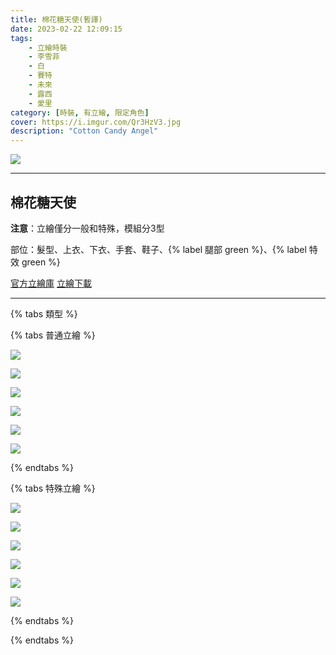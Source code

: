 ```yaml
---
title: 棉花糖天使(暫譯)
date: 2023-02-22 12:09:15
tags:
    - 立繪時裝
    - 李雪菲
    - 白
    - 賽特
    - 未來
    - 露西
    - 愛里
category: [時裝, 有立繪, 限定角色]
cover: https://i.imgur.com/Qr3HzV3.jpg
description: "Cotton Candy Angel"
---
```


![](https://i.imgur.com/Qr3HzV3h.jpg)

---
## 棉花糖天使

**注意**：立繪僅分一般和特殊，模組分3型

部位：髮型、上衣、下衣、手套、鞋子、{% label 腿部 green %}、{% label 特效 green %}

[官方立繪庫](https://closers.nexon.com/Pds/FanSiteKit)
[立繪下載](https://closers.vod.nexoncdn.co.kr/site/fansitekit/Closers_FansiteKit_CCAngel_230223_0F522B3C3BB6FFAC.zip)

---
{% tabs 類型 %}
<!-- tab 普通角色立繪-->
{% tabs 普通立繪 %}
<!-- tab 李雪菲(Seulbi)-->
[![](https://i.imgur.com/OW8Ss0oh.png)](https://i.imgur.com/OW8Ss0o.png)
<!-- endtab -->
<!-- tab 白(Bai)-->
[![](https://i.imgur.com/HpWlsCKh.png)](https://i.imgur.com/HpWlsCK.png)
<!-- endtab -->
<!-- tab 賽特(Seth)-->
[![](https://i.imgur.com/18WAf2Sh.png)](https://i.imgur.com/18WAf2S.png)
<!-- endtab -->
<!-- tab 未來(Mirae)-->
[![](https://i.imgur.com/PgbLDfnh.png)](https://i.imgur.com/PgbLDfn.png)
<!-- endtab -->
<!-- tab 露西(Lucy)-->
[![](https://i.imgur.com/UzPnomxh.png)](https://i.imgur.com/UzPnomx.png)
<!-- endtab -->
<!-- tab 愛里(Aeri)-->
[![](https://i.imgur.com/sNdBgkJh.png)](https://i.imgur.com/sNdBgkJ.png)
<!-- endtab -->
{% endtabs %}
<!-- endtab -->

<!-- tab 特殊角色立繪-->
{% tabs 特殊立繪 %}
<!-- tab 李雪菲(Seulbi)-->
[![](https://i.imgur.com/LjRPCqwh.png)](https://i.imgur.com/LjRPCqw.png)
<!-- endtab -->
<!-- tab 白(Bai)-->
[![](https://i.imgur.com/Jjy8QOlh.png)](https://i.imgur.com/Jjy8QOl.png)
<!-- endtab -->
<!-- tab 賽特(Seth)-->
[![](https://i.imgur.com/e7ATcYuh.png)](https://i.imgur.com/e7ATcYu.png)
<!-- endtab -->
<!-- tab 未來(Mirae)-->
[![](https://i.imgur.com/9S4CZEuh.png)](https://i.imgur.com/9S4CZEu.png)
<!-- endtab -->
<!-- tab 露西(Lucy)-->
[![](https://i.imgur.com/bqsyovCh.png)](https://i.imgur.com/bqsyovC.png)
<!-- endtab -->
<!-- tab 愛里(Aeri)-->
[![](https://i.imgur.com/TKZSORXh.png)](https://i.imgur.com/TKZSORX.png)
<!-- endtab -->
{% endtabs %}
<!-- endtab -->

{% endtabs %}
